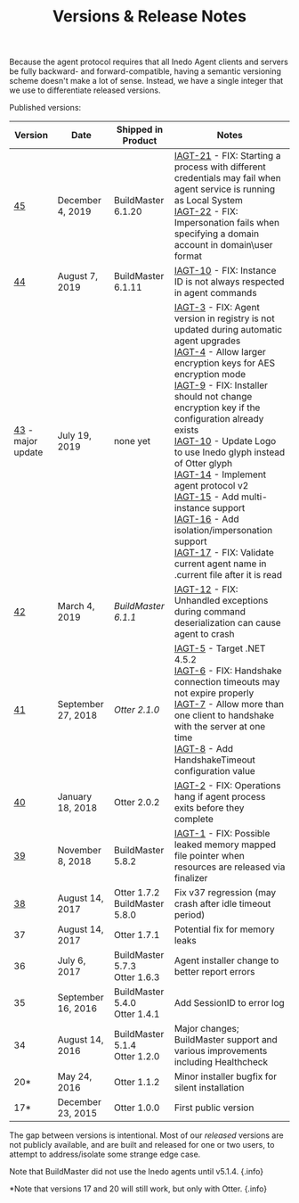 ﻿---
title: Versions & Release Notes
sequence: 30
keywords: inedo, inedo agent, upgrading
---

Because the agent protocol requires that all Inedo Agent clients and servers be fully backward- and forward-compatible, having a semantic versioning scheme doesn't make a lot of sense. Instead, we have a single integer that we use to differentiate released versions.

Published versions:

| Version | Date | Shipped in Product | Notes |
| ------- |------| ------------------ |-------|
| [45](http://cdn.inedo.com/downloads/inedo-agent/InedoAgentSetup.45.exe) | December 4, 2019 | BuildMaster 6.1.20 | [IAGT-21](https://inedo.myjetbrains.com/youtrack/issue/IAGT-21) - FIX: Starting a process with different credentials may fail when agent service is running as Local System<br/>[IAGT-22](https://inedo.myjetbrains.com/youtrack/issue/IAGT-22) - FIX: Impersonation fails when specifying a domain account in domain\user format |
| [44](http://cdn.inedo.com/downloads/inedo-agent/InedoAgentSetup.44.exe) | August 7, 2019 | BuildMaster 6.1.11 | [IAGT-10](https://inedo.myjetbrains.com/youtrack/issue/IAGT-18) - FIX: Instance ID is not always respected in agent commands |
| [43](http://cdn.inedo.com/downloads/inedo-agent/InedoAgentSetup.43.exe) - major update | July 19, 2019 | none yet | [IAGT-3](https://inedo.myjetbrains.com/youtrack/issue/IAGT-3) - FIX: Agent version in registry is not updated during automatic agent upgrades<br/>[IAGT-4](https://inedo.myjetbrains.com/youtrack/issue/IAGT-4) - Allow larger encryption keys for AES encryption mode<br/>[IAGT-9](https://inedo.myjetbrains.com/youtrack/issue/IAGT-9) - FIX: Installer should not change encryption key if the configuration already exists<br/>[IAGT-10](https://inedo.myjetbrains.com/youtrack/issue/IAGT-10) - Update Logo to use Inedo glyph instead of Otter glyph<br/>[IAGT-14](https://inedo.myjetbrains.com/youtrack/issue/IAGT-14) - Implement agent protocol v2<br/>[IAGT-15](https://inedo.myjetbrains.com/youtrack/issue/IAGT-15) - Add multi-instance support<br/>[IAGT-16](https://inedo.myjetbrains.com/youtrack/issue/IAGT-16) - Add isolation/impersonation support<br/>[IAGT-17](https://inedo.myjetbrains.com/youtrack/issue/IAGT-17) - FIX: Validate current agent name in .current file after it is read |
| [42](http://cdn.inedo.com/downloads/inedo-agent/InedoAgentSetup.42.exe) | March 4, 2019 | *BuildMaster 6.1.1* | [IAGT-12](https://inedo.myjetbrains.com/youtrack/issue/IAGT-12) - FIX: Unhandled exceptions during command deserialization can cause agent to crash |
| [41](http://cdn.inedo.com/downloads/inedo-agent/InedoAgentSetup.41.exe) | September 27, 2018 | *Otter 2.1.0* | [IAGT-5](https://inedo.myjetbrains.com/youtrack/issue/IAGT-5) - Target .NET 4.5.2<br/>[IAGT-6](https://inedo.myjetbrains.com/youtrack/issue/IAGT-6) - FIX: Handshake connection timeouts may not expire properly<br/>[IAGT-7](https://inedo.myjetbrains.com/youtrack/issue/IAGT-7) - Allow more than one client to handshake with the server at one time<br/>[IAGT-8](https://inedo.myjetbrains.com/youtrack/issue/IAGT-8) - Add HandshakeTimeout configuration value  |
| [40](http://cdn.inedo.com/downloads/inedo-agent/InedoAgentSetup.40.exe) | January 18, 2018 | Otter 2.0.2 | [IAGT-2](https://inedo.myjetbrains.com/youtrack/issue/IAGT-2) - FIX: Operations hang if agent process exits before they complete |
| [39](http://cdn.inedo.com/downloads/inedo-agent/InedoAgentSetup.39.exe) | November 8, 2018 | BuildMaster 5.8.2 | [IAGT-1](https://inedo.myjetbrains.com/youtrack/issue/IAGT-1) - FIX: Possible leaked memory mapped file pointer when resources are released via finalizer |
| [38](http://cdn.inedo.com/downloads/inedo-agent/InedoAgentSetup.38.exe) | August 14, 2017 | Otter 1.7.2<br/>BuildMaster 5.8.0 | Fix v37 regression (may crash after idle timeout period) |
| 37 | August 14, 2017 | Otter 1.7.1 | Potential fix for memory leaks |
| 36 | July 6, 2017 | BuildMaster 5.7.3<br/>Otter 1.6.3 | Agent installer change to better report errors |
| 35 | September 16, 2016 | BuildMaster 5.4.0<br/>Otter 1.4.1 | Add SessionID to error log |
| 34 | August 14, 2016 | BuildMaster 5.1.4<br/>Otter 1.2.0 | Major changes; BuildMaster support and various improvements including Healthcheck |
| 20* | May 24, 2016 | Otter 1.1.2 | Minor installer bugfix for silent installation |
| 17* | December 23, 2015 | Otter 1.0.0 | First public version |

The gap between versions is intentional. Most of our *released* versions are not publicly available, and are built and released for one or two users, to attempt to address/isolate some strange edge case.

Note that BuildMaster did not use the Inedo agents until v5.1.4. {.info}

*Note that versions 17 and 20 will still work, but only with Otter. {.info}

